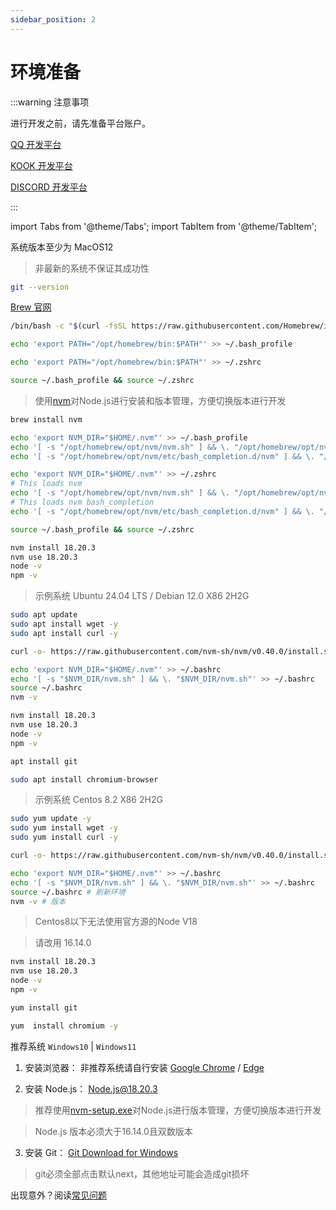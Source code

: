 ```yaml
---
sidebar_position: 2
---
```


# 环境准备

:::warning 注意事项

进行开发之前，请先准备平台账户。

[QQ 开发平台](https://q.qq.com/#/)

[KOOK 开发平台](https://developer.kookapp.cn/doc/)

[DISCORD 开发平台](https://discord.com/developers/applications/)

:::

import Tabs from '@theme/Tabs';
import TabItem from '@theme/TabItem';

<Tabs>
 
  <TabItem value="MacOS" label="MacOS" default>

系统版本至少为 MacOS12

> 非最新的系统不保证其成功性

```bash title="校验git版本，未安装会提示下载常用工具包"
git --version
```

[Brew 官网](https://brew.sh/)

```bash title="下载Brew"
/bin/bash -c "$(curl -fsSL https://raw.githubusercontent.com/Homebrew/install/HEAD/install.sh)"
```

```bash title="添加环境环境"
echo 'export PATH="/opt/homebrew/bin:$PATH"' >> ~/.bash_profile
```

```bash title="添加环境环境"
echo 'export PATH="/opt/homebrew/bin:$PATH"' >> ~/.zshrc
```

```bash title="刷新环境"
source ~/.bash_profile && source ~/.zshrc
```

> 使用[nvm](https://github.com/nvm-sh/nvm)对Node.js进行安装和版本管理，方便切换版本进行开发

```bash title="安装nvm"
brew install nvm
```

```bash title="为bash添加环境"
echo 'export NVM_DIR="$HOME/.nvm"' >> ~/.bash_profile
echo '[ -s "/opt/homebrew/opt/nvm/nvm.sh" ] && \. "/opt/homebrew/opt/nvm/nvm.sh"' >> ~/.bash_profile
echo '[ -s "/opt/homebrew/opt/nvm/etc/bash_completion.d/nvm" ] && \. "/opt/homebrew/opt/nvm/etc/bash_completion.d/nvm"' >> ~/.bash_profile
```

```bash title="为zshrc添加环境"
echo 'export NVM_DIR="$HOME/.nvm"' >> ~/.zshrc
# This loads nvm
echo '[ -s "/opt/homebrew/opt/nvm/nvm.sh" ] && \. "/opt/homebrew/opt/nvm/nvm.sh"' >> ~/.zshrc
# This loads nvm bash_completion
echo '[ -s "/opt/homebrew/opt/nvm/etc/bash_completion.d/nvm" ] && \. "/opt/homebrew/opt/nvm/etc/bash_completion.d/nvm"' >> ~/.zshrc
```

```bash title="刷新环境"
source ~/.bash_profile && source ~/.zshrc
```

```bash title="安装NodeJS@18.20.3"
nvm install 18.20.3
nvm use 18.20.3
node -v
npm -v
```

  </TabItem>

<TabItem value="Debian" label="Ubuntu/Debian">

> 示例系统 Ubuntu 24.04 LTS / Debian 12.0 X86 2H2G

```sh titile="更新系统包"
sudo apt update
sudo apt install wget -y
sudo apt install curl -y
```

```sh title="安装nvm"
curl -o- https://raw.githubusercontent.com/nvm-sh/nvm/v0.40.0/install.sh | bash
```

```sh title="添加NVM环境环境"
echo 'export NVM_DIR="$HOME/.nvm"' >> ~/.bashrc
echo '[ -s "$NVM_DIR/nvm.sh" ] && \. "$NVM_DIR/nvm.sh"' >> ~/.bashrc
source ~/.bashrc
nvm -v
```

```bash title="安装NodeJS@18.20.3"
nvm install 18.20.3
nvm use 18.20.3
node -v
npm -v
```

```sh title="安装git"
apt install git
```

```sh title="安装chromium"
sudo apt install chromium-browser
```

  </TabItem>

  <TabItem value="Centos" label="Centos">

> 示例系统 Centos 8.2 X86 2H2G

```sh title="确保yum包是最新的"
sudo yum update -y
sudo yum install wget -y
sudo yum install curl -y
```

```sh title="安装NVM"
curl -o- https://raw.githubusercontent.com/nvm-sh/nvm/v0.40.0/install.sh | bash
```

```sh title="添加NVM环境环境"
echo 'export NVM_DIR="$HOME/.nvm"' >> ~/.bashrc
echo '[ -s "$NVM_DIR/nvm.sh" ] && \. "$NVM_DIR/nvm.sh"' >> ~/.bashrc
source ~/.bashrc # 刷新环境
nvm -v # 版本
```

> Centos8以下无法使用官方源的Node V18

> 请改用 16.14.0

```bash title="安装NodeJS@18.20.3"
nvm install 18.20.3
nvm use 18.20.3
node -v
npm -v
```

```sh title="安装git"
yum install git
```

```sh title="安装 Chromium"
yum  install chromium -y
```

  </TabItem>

   <TabItem value="Windows" label="Windows" >
  
推荐系统 `Windows10` | `Windows11`

1. 安装浏览器： 非推荐系统请自行安装 [Google Chrome](https://www.google.cn/intl/zh-CN/chrome/) / [Edge](https://www.microsoft.com/zh-cn/edge)

2. 安装 Node.js： [Node.js@18.20.3](https://nodejs.org/zh-cn)

> 推荐使用[nvm-setup.exe](https://github.com/coreybutler/nvm-windows/releases)对Node.js进行版本管理，方便切换版本进行开发

> Node.js 版本必须大于16.14.0且双数版本

3. 安装 Git： [Git Download for Windows](https://git-scm.com/)

> git必须全部点击默认next，其他地址可能会造成git损坏

  </TabItem>

</Tabs>

出现意外？阅读[常见问题](./x-other/3-common-problem.md)
